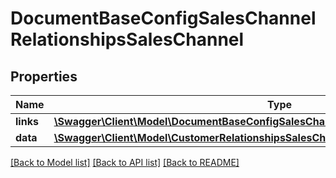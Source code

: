# DocumentBaseConfigSalesChannelRelationshipsSalesChannel

## Properties
Name | Type | Description | Notes
------------ | ------------- | ------------- | -------------
**links** | [**\Swagger\Client\Model\DocumentBaseConfigSalesChannelRelationshipsSalesChannelLinks**](DocumentBaseConfigSalesChannelRelationshipsSalesChannelLinks.md) |  | [optional] 
**data** | [**\Swagger\Client\Model\CustomerRelationshipsSalesChannelData**](CustomerRelationshipsSalesChannelData.md) |  | [optional] 

[[Back to Model list]](../../README.md#documentation-for-models) [[Back to API list]](../../README.md#documentation-for-api-endpoints) [[Back to README]](../../README.md)

